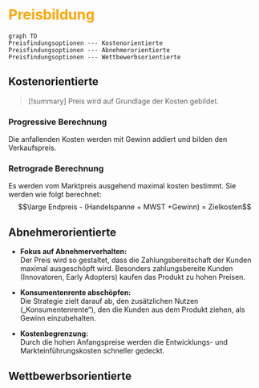 # <font color = "orange">Preisbildung</font>

``` mermaid 
graph TD
Preisfindungsoptionen --- Kostenorientierte
Preisfindungsoptionen --- Abnehmerorientierte
Preisfindungsoptionen --- Wettbewerbsorientierte
```

## Kostenorientierte
>[!summary]
>Preis wird auf Grundlage der Kosten gebildet.
### Progressive Berechnung
Die anfallenden Kosten werden mit Gewinn addiert und bilden den Verkaufspreis.  
### Retrograde Berechnung 
Es werden vom Marktpreis ausgehend maximal kosten bestimmt. 
Sie werden wie folgt berechnet:
$$\large Endpreis - (Handelspanne + MWST +Gewinn) = Zielkosten$$
## Abnehmerorientierte

- **Fokus auf Abnehmerverhalten:**  
    Der Preis wird so gestaltet, dass die Zahlungsbereitschaft der Kunden maximal ausgeschöpft wird. Besonders zahlungsbereite Kunden (Innovatoren, Early Adopters) kaufen das Produkt zu hohen Preisen.
    
- **Konsumentenrente abschöpfen:**  
    Die Strategie zielt darauf ab, den zusätzlichen Nutzen („Konsumentenrente“), den die Kunden aus dem Produkt ziehen, als Gewinn einzubehalten.
    
- **Kostenbegrenzung:**  
    Durch die hohen Anfangspreise werden die Entwicklungs- und Markteinführungskosten schneller gedeckt.




## Wettbewerbsorientierte



